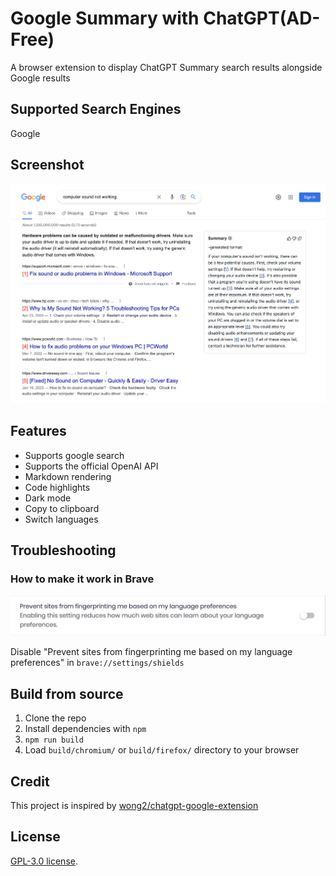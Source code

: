 # Google Summary with ChatGPT(AD-Free)

A browser extension to display ChatGPT Summary search results alongside Google results

## Supported Search Engines

Google

## Screenshot

![Screenshot](screenshots/extension.png?raw=true)

## Features

- Supports google search
- Supports the official OpenAI API
- Markdown rendering
- Code highlights
- Dark mode
- Copy to clipboard
- Switch languages

## Troubleshooting

### How to make it work in Brave

![Screenshot](screenshots/brave.png?raw=true)

Disable "Prevent sites from fingerprinting me based on my language preferences" in `brave://settings/shields`

## Build from source

1. Clone the repo
2. Install dependencies with `npm`
3. `npm run build`
4. Load `build/chromium/` or `build/firefox/` directory to your browser

## Credit

This project is inspired by [wong2/chatgpt-google-extension](https://github.com/wong2/chatgpt-google-extension)

## License

[GPL-3.0 license](LICENSE).
